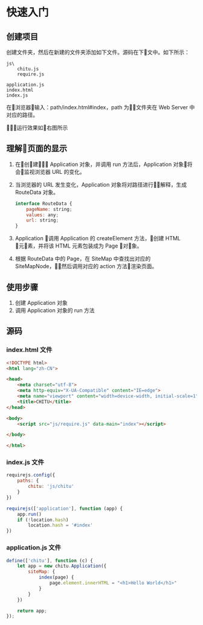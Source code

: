 # 快速入门

<div class="device"></div>

## 创建项目

创建文件夹，然后在新建的文件夹添加如下文件。源码在下文中。如下所示：

```
js\
    chitu.js
    require.js

application.js
index.html
index.js
```

在浏览器输入：path/index.html#index，path 为文件夹在 Web Server 中对应的路径。

运行效果如右图所示

## 理解页面的显示

1. 在创建 Application 对象，并调用 run 方法后，Application 对象将会监视浏览器 URL 的变化。
1. 当浏览器的 URL 发生变化，Application 对象将对路径进行解释，生成 RouteData 对象。

    ```js
    interface RouteData {
        pageName: string;
        values: any;
        url: string;
    }
    ```
1. Application 调用 Application 的 createElement 方法，创建 HTML 元素，并将该 HTML 元素包装成为 Page 对象。
1. 根据 RouteData 中的 Page，在 SiteMap 中查找出对应的 SiteMapNode，然后调用对应的 action 方法渲染页面。

## 使用步骤

1. 创建 Application 对象
1. 调用 Application 对象的 run 方法

## 源码

### index.html 文件

```html
<!DOCTYPE html>
<html lang="zh-CN">

<head>
    <meta charset="utf-8">
    <meta http-equiv="X-UA-Compatible" content="IE=edge">
    <meta name="viewport" content="width=device-width, initial-scale=1">
    <title>CHITU</title>
</head>

<body>
    <script src="js/require.js" data-main="index"></script>

</body>

</html>
```

### index.js 文件

```js
requirejs.config({
    paths: {
        chitu: 'js/chitu'
    }
})

requirejs(['application'], function (app) {
    app.run()
    if (!location.hash)
        location.hash = '#index'
})
```

### application.js 文件

```js
define(['chitu'], function (c) {
    let app = new chitu.Application({
        siteMap: {
            index(page) {
                page.element.innerHTML = "<h1>Hello World</h1>"
            }
        }
    })

    return app;
});
```
